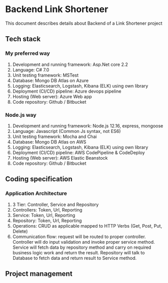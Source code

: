 # Backend Link Shortener
This document describes details about Backend of a Link Shortener project

## Tech stack
### My preferred way
1. Development and running framework: Asp.Net core 2.2
2. Language: C# 7.0
3. Unit testing framework: MSTest
4. Database: Mongo DB Atlas on Azure
5. Logging: Elasticsearch, Logstash, Kibana (ELK) using own library
6. Deployment (CI/CD) pipeline: Azure devops pipeline
7. Hosting (Web server): Azure Web app
8. Code repository: Github / Bitbucket

### Node.js way
1. Development and running framework: Node.js 12.16, express, mongoose
2. Language: Javascript (Common Js syntax, not ES6)
3. Unit testing framework: Mocha and Chai
4. Database: Mongo DB Atlas on AWS
5. Logging: Elasticsearch, Logstash, Kibana (ELK) using own library
6. Deployment (CI/CD) pipeline: AWS CodePipeline & CodeDeploy
7. Hosting (Web server): AWS Elastic Beanstock
8. Code repository: Github / Bitbucket


## Coding specification
### Application Architecture
1. 3 Tier: Controller, Service and Repository
2. Controllers: Token, Url, Reporting
3. Service: Token, Url, Reporting
4. Repository: Token, Url, Reporting
5. Operations: CRUD as applicable mapped to HTTP Verbs (Get, Post, Put, Delete)
6. Communication flow: request will be routed to proper controller. Controller will do input validation and invoke proper service method. Service will fetch data by repository method and carry on required business logic work and return the result. Repository will talk to Database to fetch data and return result to Service method.

## Project management
###
